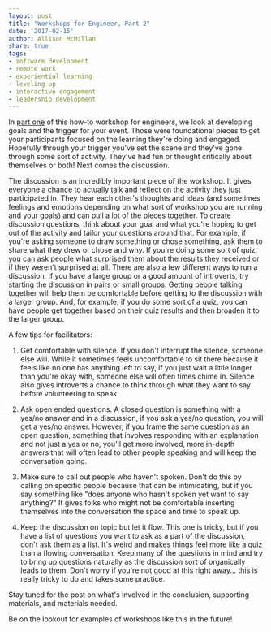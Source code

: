 ```yaml
---
layout: post
title: "Workshops for Engineer, Part 2"
date: '2017-02-15'
author: Allison McMillan
share: true
tags:
- software development
- remote work
- experiential learning
- leveling up
- interactive engagement
- leadership development
---
```


In [part one]() of this how-to workshop for engineers, we look at developing goals and the trigger for your event. Those were foundational pieces to get your participants focused on the learning they're doing and engaged. Hopefully through your trigger you've set the scene and they've gone through some sort of activity. They've had fun or thought critically about themselves or both! Next comes the discussion.

The discussion is an incredibly important piece of the workshop. It gives everyone a chance to actually talk and reflect on the activity they just participated in. They hear each other's thoughts and ideas (and sometimes feelings and emotions depending on what sort of workshop you are running and your goals) and can pull a lot of the pieces together. To create discussion questions, think about your goal and what you're hoping to get out of the activity and tailor your questions around that. For example, if you're asking someone to draw something or chose something, ask them to share what they drew or chose and why. If you're doing some sort of quiz, you can ask people what surprised them about the results they received or if they weren't surprised at all. There are also a few different ways to run a discussion. If you have a large group or a good amount of introverts, try starting the discussion in pairs or small groups. Getting people talking together will help them be comfortable before getting to the discussion with a larger group. And, for example, if you do some sort of a quiz, you can have people get together based on their quiz results and then broaden it to the larger group.

A few tips for facilitators:

1. Get comfortable with silence. If you don't interrupt the silence, someone else will. While it sometimes feels uncomfortable to sit there because it feels like no one has anything left to say, if you just wait a little longer than you're okay with, someone else will often times chime in. Silence also gives introverts a chance to think through what they want to say before volunteering to speak.

2. Ask open ended questions. A closed question is something with a yes/no answer and in a discussion, if you ask a yes/no question, you will get a yes/no answer. However, if you frame the same question as an open question, something that involves responding with an explanation and not just a yes or no, you'll get more involved, more in-depth answers that will often lead to other people speaking and will keep the conversation going.

3. Make sure to call out people who haven't spoken. Don't do this by calling on specific people because that can be intimidating, but if you say something like "does anyone who hasn't spoken yet want to say anything?" It gives folks who might not be comfortable inserting themselves into the conversation the space and time to speak up.

4. Keep the discussion on topic but let it flow. This one is tricky, but if you have a list of questions you want to ask as a part of the discussion, don't ask them as a list. It's weird and makes things feel more like a quiz than a flowing conversation. Keep many of the questions in mind and try to bring up questions naturally as the discussion sort of organically leads to them. Don't worry if you're not good at this right away... this is really tricky to do and takes some practice.

Stay tuned for the post on what's involved in the conclusion, supporting materials, and materials needed.

Be on the lookout for examples of workshops like this in the future!
